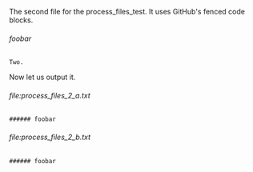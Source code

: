 The second file for the process_files_test. It uses GitHub's fenced code
blocks.

###### foobar
```
Two.
```

Now let us output it.

###### file:process_files_2_a.txt
```
###### foobar
```

###### file:process_files_2_b.txt
```
###### foobar
```
